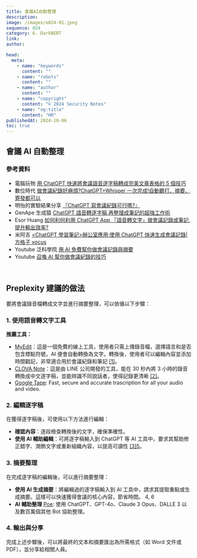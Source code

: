 ```yaml
---
title: 會議AI自動整理
description:
image: /images/e024-01.jpeg
sequence: 024
category: 6. DarkBERT
link:
author:

head:
  meta:
    - name: "keywords"
      content: ""
    - name: "robots"
      content: ""
    - name: "author"
      content: ""
    - name: "copyright"
      content: "© 2024 Security Notes"
    - name: "og:title"
      content: "HR"
publishedAt: 2024-10-06
toc: true
---
```


## 會議 AI 自動整理

### 參考資料

- 電腦玩物 <a href="https://www.playpcesor.com/2023/03/chatgpt-note.html">用 ChatGPT 快速將會議語音逐字稿轉成完美文章表格的 5 個技巧</a>
- 數位時代 <a href="https://www.bnext.com.tw/article/75638/ai-chatgpt-whisper-meeting">做會議紀錄好麻煩?ChatGPT+Whisper 一次完成!自動聽打、摘要、寄發都可以</a>
- 明怡的實驗結果分享 <a href="https://medium.com/明怡觀點/chatgpt寫會議紀錄可行嗎-明怡的實驗結果分享-63a44b2a9798">『ChatGPT 寫會議紀錄可行嗎?』</a>
- GenApe 生成猿 <a href="https://www.genape.ai/zh-hant/blogs/chatgpt-transcript/">ChatGPT 語音轉逐字稿,再整理成筆記的超強工作術</a>
- Esor Huang <a href="https://www.thenewslens.com/article/189817"> 如何利何利用 ChatGPT App 「語音轉文字」做會議記錄或筆記,提升輸出效率?</a>
- 米阿吉 <a href="https://vocus.cc/article/63febefffd89780001064441"><ChatGPT 學習筆記>辦公室應用:使用 ChatGPT 快速生成會議記錄|方格子 vocus</a>
- Youtube 泛科學院 <a href="https://www.youtube.com/watch?v=ak1RpfetKDM">用 AI 免費幫你做會議記錄與摘要</a>
- Youtube <a href="https://www.youtube.com/watch?v=7swcUtvIuTA">召喚 AI 幫你做會議紀錄的技巧</a>

<br>

## Preplexity 建議的做法

要將會議錄音檔轉成文字並進行摘要整理，可以依循以下步驟：

### **1. 使用語音轉文字工具**

**推薦工具：**

- <a href="https://myedit.online/tw/photo-editor">MyEdit</a>：這是一個免費的線上工具，使用者只需上傳錄音檔，選擇語言和是否包含標點符號，AI 便會自動轉換為文字。轉換後，使用者可以編輯內容並添加時間戳記，非常適合用於會議紀錄和筆記 [[1]](https://tw.cyberlink.com/blog/audio-editing/2549/speech-to-text)。
- <a href="https://line-clova-note.softonic.cn/iphone">CLOVA Note</a>：這是由 LINE 公司開發的工具，能在 30 秒內將 3 小時的錄音轉換成中文逐字稿，並能辨識不同說話者，使得記錄更清晰 [[2]](https://blog.104.com.tw/use-ai-for-meeting-minutes/)。
- <a href="https://goodtape.io/">Google Tape</a>: Fast, secure and accurate trascription for all your audio and video.

### **2. 編輯逐字稿**

在獲得逐字稿後，可使用以下方法進行編輯：

- **確認內容**：逐段檢查轉換後的文字，確保準確性。
- **使用 AI 輔助編輯**：可將逐字稿輸入到 ChatGPT 等 AI 工具中，要求其幫助修正錯字、潤飾文字或重新組織內容，以提高可讀性 [[3]](https://www.playpcesor.com/2023/03/chatgpt-note.html)[5](https://vocus.cc/article/64463a2ffd897800010e287c)。

### **3. 摘要整理**

在完成逐字稿的編輯後，可以進行摘要整理：

- **使用 AI 生成摘要**：將編輯過的逐字稿輸入到 AI 工具中，請求其提取重點或生成摘要。這樣可以快速獲得會議的核心內容，節省時間。
  4, 6
- **AI 輔助整理** <a href="https://poe.com/">Poe</a>: 使用 ChatGPT、GPT-4o、Claude 3 Opus、DALLE 3 以及數百萬個其他 Bot 協助整理。

### **4. 輸出與分享**

完成上述步驟後，可以將最終的文本和摘要匯出為所需格式（如 Word 文件或 PDF），並分享給相關人員。
